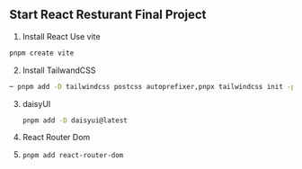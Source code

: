## Start React Resturant Final Project 

1. Install React Use vite

```bash
pnpm create vite
```

2. Install TailwandCSS
   
 ```bash
 ─ pnpm add -D tailwindcss postcss autoprefixer,pnpx tailwindcss init -p  
 ```

3. daisyUI  
   
   ```bash
   pnpm add -D daisyui@latest
   ```
4. React Router Dom
5. 
   ```bash
   pnpm add react-router-dom
```